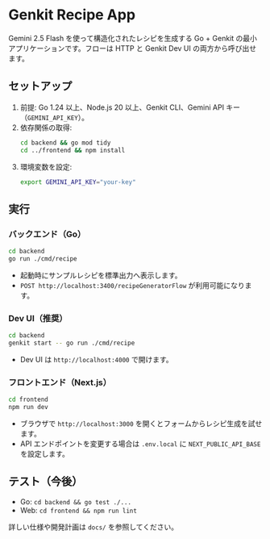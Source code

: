 # Genkit Recipe App

Gemini 2.5 Flash を使って構造化されたレシピを生成する Go + Genkit の最小アプリケーションです。フローは HTTP と Genkit Dev UI の両方から呼び出せます。

## セットアップ

1. 前提: Go 1.24 以上、Node.js 20 以上、Genkit CLI、Gemini API キー（`GEMINI_API_KEY`）。
2. 依存関係の取得:
   ```bash
   cd backend && go mod tidy
   cd ../frontend && npm install
   ```
3. 環境変数を設定:
   ```bash
   export GEMINI_API_KEY="your-key"
   ```

## 実行

### バックエンド（Go）
```bash
cd backend
go run ./cmd/recipe
```
- 起動時にサンプルレシピを標準出力へ表示します。
- `POST http://localhost:3400/recipeGeneratorFlow` が利用可能になります。

### Dev UI（推奨）
```bash
cd backend
genkit start -- go run ./cmd/recipe
```
- Dev UI は `http://localhost:4000` で開けます。

### フロントエンド（Next.js）
```bash
cd frontend
npm run dev
```
- ブラウザで `http://localhost:3000` を開くとフォームからレシピ生成を試せます。
- API エンドポイントを変更する場合は `.env.local` に `NEXT_PUBLIC_API_BASE` を設定します。

## テスト（今後）
- Go: `cd backend && go test ./...`
- Web: `cd frontend && npm run lint`

詳しい仕様や開発計画は `docs/` を参照してください。
